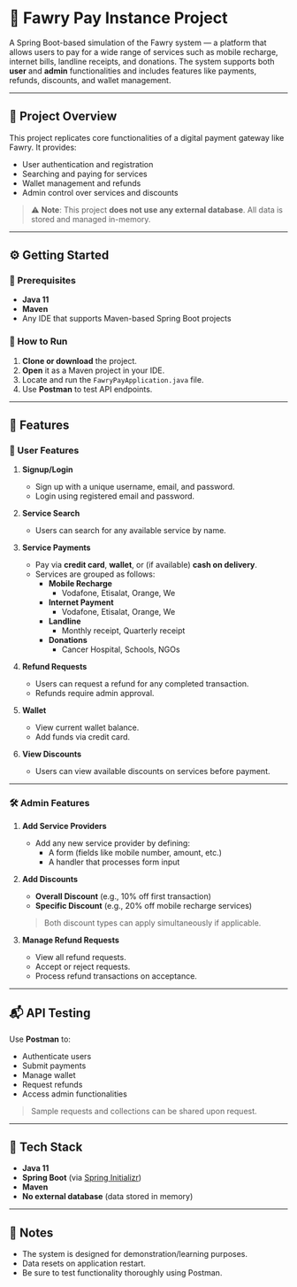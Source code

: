 # 🧾 Fawry Pay Instance Project

A Spring Boot-based simulation of the Fawry system — a platform that allows users to pay for a wide range of services such as mobile recharge, internet bills, landline receipts, and donations. The system supports both **user** and **admin** functionalities and includes features like payments, refunds, discounts, and wallet management.

---

## 📌 Project Overview

This project replicates core functionalities of a digital payment gateway like Fawry. It provides:

- User authentication and registration
- Searching and paying for services
- Wallet management and refunds
- Admin control over services and discounts

> ⚠️ **Note**: This project **does not use any external database**. All data is stored and managed in-memory.

---

## ⚙️ Getting Started

### 🧱 Prerequisites

- **Java 11**
- **Maven**
- Any IDE that supports Maven-based Spring Boot projects

### 🚀 How to Run

1. **Clone or download** the project.
2. **Open** it as a Maven project in your IDE.
3. Locate and run the `FawryPayApplication.java` file.
4. Use **Postman** to test API endpoints.

---

## 🔑 Features

### 👤 User Features

1. **Signup/Login**

   - Sign up with a unique username, email, and password.
   - Login using registered email and password.

2. **Service Search**

   - Users can search for any available service by name.

3. **Service Payments**

   - Pay via **credit card**, **wallet**, or (if available) **cash on delivery**.
   - Services are grouped as follows:
     - **Mobile Recharge**
       - Vodafone, Etisalat, Orange, We
     - **Internet Payment**
       - Vodafone, Etisalat, Orange, We
     - **Landline**
       - Monthly receipt, Quarterly receipt
     - **Donations**
       - Cancer Hospital, Schools, NGOs

4. **Refund Requests**

   - Users can request a refund for any completed transaction.
   - Refunds require admin approval.

5. **Wallet**

   - View current wallet balance.
   - Add funds via credit card.

6. **View Discounts**
   - Users can view available discounts on services before payment.

---

### 🛠️ Admin Features

1. **Add Service Providers**

   - Add any new service provider by defining:
     - A form (fields like mobile number, amount, etc.)
     - A handler that processes form input

2. **Add Discounts**

   - **Overall Discount** (e.g., 10% off first transaction)
   - **Specific Discount** (e.g., 20% off mobile recharge services)

   > Both discount types can apply simultaneously if applicable.

3. **Manage Refund Requests**
   - View all refund requests.
   - Accept or reject requests.
   - Process refund transactions on acceptance.

---

## 📬 API Testing

Use **Postman** to:

- Authenticate users
- Submit payments
- Manage wallet
- Request refunds
- Access admin functionalities

> Sample requests and collections can be shared upon request.

---

## 🧰 Tech Stack

- **Java 11**
- **Spring Boot** (via [Spring Initializr](https://start.spring.io/))
- **Maven**
- **No external database** (data stored in memory)

---

## 📎 Notes

- The system is designed for demonstration/learning purposes.
- Data resets on application restart.
- Be sure to test functionality thoroughly using Postman.
